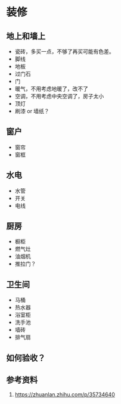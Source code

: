 # 装修

## 地上和墙上

- 瓷砖，多买一点，不够了再买可能有色差。
- 脚线
- 地板
- 过门石
- 门
- 暖气，不用考虑地暖了，改不了
- 空调，不用考虑中央空调了，房子太小
- 顶灯
- 刷漆 or 墙纸？

## 窗户

- 窗帘
- 窗框

## 水电

- 水管
- 开关
- 电线

## 厨房

- 橱柜
- 燃气灶
- 油烟机
- 推拉门？

## 卫生间

- 马桶
- 热水器
- 浴室柜
- 洗手池
- 墙砖
- 排气扇

## 如何验收？

## 参考资料

1. https://zhuanlan.zhihu.com/p/35734640
